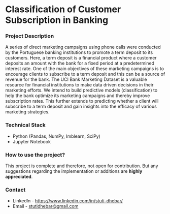 # Classification of Customer Subscription in Banking

### Project Description

A series of direct marketing campaigns using phone calls were conducted by the Portuguese banking institutions to promote a term deposit to its customers. Here, a term deposit is a financial product where a customer deposits an amount with the bank for a fixed period at a predetermined interest rate. One of the main objectives of these marketing campaigns is to encourage clients to subscribe to a term deposit and this can be a source of revenue for the bank. The UCI Bank Marketing Dataset is a valuable resource for financial institutions to make data driven decisions in their marketing efforts. We intend to build predictive models (classification) to help the bank optimize its marketing campaigns and thereby improve subscription rates. This further extends to predicting whether a client will subscribe to a term deposit and gain insights into the efficacy of various marketing strategies.

### Technical Stack

* Python (Pandas, NumPy, Imblearn, SciPy)
* Jupyter Notebook

### How to use the project?

This project is complete and therefore, not open for contribution. But any suggestions regarding the implementation or additions are **highly appreciated**.

### Contact 

* LinkedIn - https://www.linkedin.com/in/stuti-dhebar/
* Email - stutidhebar@gmail.com

